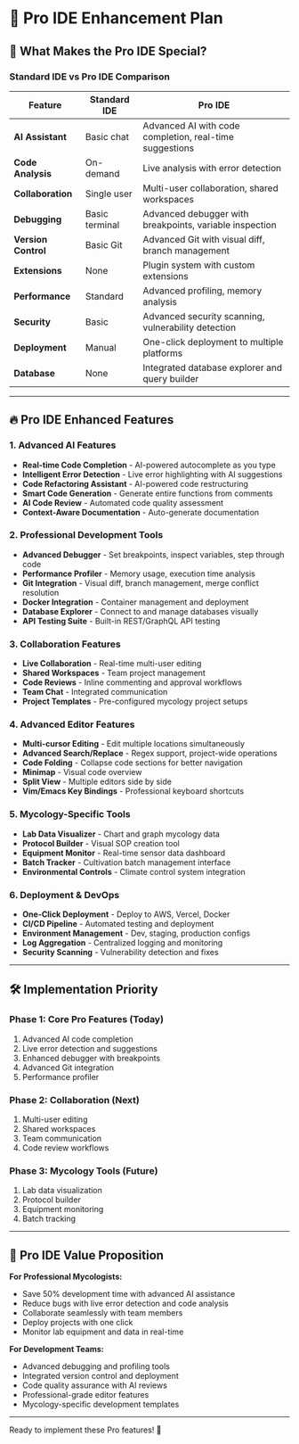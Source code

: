 # 🚀 Pro IDE Enhancement Plan

## 🎯 **What Makes the Pro IDE Special?**

### **Standard IDE vs Pro IDE Comparison**

| Feature | Standard IDE | **Pro IDE** |
|---------|-------------|-------------|
| **AI Assistant** | Basic chat | Advanced AI with code completion, real-time suggestions |
| **Code Analysis** | On-demand | Live analysis with error detection |
| **Collaboration** | Single user | Multi-user collaboration, shared workspaces |
| **Debugging** | Basic terminal | Advanced debugger with breakpoints, variable inspection |
| **Version Control** | Basic Git | Advanced Git with visual diff, branch management |
| **Extensions** | None | Plugin system with custom extensions |
| **Performance** | Standard | Advanced profiling, memory analysis |
| **Security** | Basic | Advanced security scanning, vulnerability detection |
| **Deployment** | Manual | One-click deployment to multiple platforms |
| **Database** | None | Integrated database explorer and query builder |

---

## 🔥 **Pro IDE Enhanced Features**

### **1. Advanced AI Features**
- **Real-time Code Completion** - AI-powered autocomplete as you type
- **Intelligent Error Detection** - Live error highlighting with AI suggestions
- **Code Refactoring Assistant** - AI-powered code restructuring
- **Smart Code Generation** - Generate entire functions from comments
- **AI Code Review** - Automated code quality assessment
- **Context-Aware Documentation** - Auto-generate documentation

### **2. Professional Development Tools**
- **Advanced Debugger** - Set breakpoints, inspect variables, step through code
- **Performance Profiler** - Memory usage, execution time analysis
- **Git Integration** - Visual diff, branch management, merge conflict resolution
- **Docker Integration** - Container management and deployment
- **Database Explorer** - Connect to and manage databases visually
- **API Testing Suite** - Built-in REST/GraphQL API testing

### **3. Collaboration Features**
- **Live Collaboration** - Real-time multi-user editing
- **Shared Workspaces** - Team project management
- **Code Reviews** - Inline commenting and approval workflows
- **Team Chat** - Integrated communication
- **Project Templates** - Pre-configured mycology project setups

### **4. Advanced Editor Features**
- **Multi-cursor Editing** - Edit multiple locations simultaneously
- **Advanced Search/Replace** - Regex support, project-wide operations
- **Code Folding** - Collapse code sections for better navigation
- **Minimap** - Visual code overview
- **Split View** - Multiple editors side by side
- **Vim/Emacs Key Bindings** - Professional keyboard shortcuts

### **5. Mycology-Specific Tools**
- **Lab Data Visualizer** - Chart and graph mycology data
- **Protocol Builder** - Visual SOP creation tool
- **Equipment Monitor** - Real-time sensor data dashboard
- **Batch Tracker** - Cultivation batch management interface
- **Environmental Controls** - Climate control system integration

### **6. Deployment & DevOps**
- **One-Click Deployment** - Deploy to AWS, Vercel, Docker
- **CI/CD Pipeline** - Automated testing and deployment
- **Environment Management** - Dev, staging, production configs
- **Log Aggregation** - Centralized logging and monitoring
- **Security Scanning** - Vulnerability detection and fixes

---

## 🛠 **Implementation Priority**

### **Phase 1: Core Pro Features** (Today)
1. Advanced AI code completion
2. Live error detection and suggestions
3. Enhanced debugger with breakpoints
4. Advanced Git integration
5. Performance profiler

### **Phase 2: Collaboration** (Next)
1. Multi-user editing
2. Shared workspaces
3. Team communication
4. Code review workflows

### **Phase 3: Mycology Tools** (Future)
1. Lab data visualization
2. Protocol builder
3. Equipment monitoring
4. Batch tracking

---

## 💎 **Pro IDE Value Proposition**

**For Professional Mycologists:**
- Save 50% development time with advanced AI assistance
- Reduce bugs with live error detection and code analysis
- Collaborate seamlessly with team members
- Deploy projects with one click
- Monitor lab equipment and data in real-time

**For Development Teams:**
- Advanced debugging and profiling tools
- Integrated version control and deployment
- Code quality assurance with AI reviews
- Professional-grade editor features
- Mycology-specific development templates

---

Ready to implement these Pro features! 🚀
